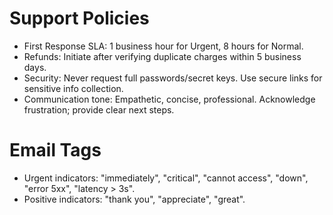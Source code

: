 # Support Policies
- First Response SLA: 1 business hour for Urgent, 8 hours for Normal.
- Refunds: Initiate after verifying duplicate charges within 5 business days.
- Security: Never request full passwords/secret keys. Use secure links for sensitive info collection.
- Communication tone: Empathetic, concise, professional. Acknowledge frustration; provide clear next steps.

# Email Tags
- Urgent indicators: "immediately", "critical", "cannot access", "down", "error 5xx", "latency > 3s".
- Positive indicators: "thank you", "appreciate", "great".
